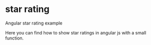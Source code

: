 # star rating
Angular star rating example

Here you can find how to show star ratings in angular js with a small function.
